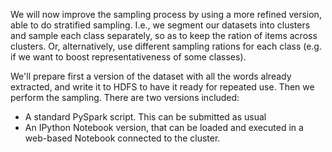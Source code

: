 We will now improve the sampling process by using a more refined
version, able to do stratified sampling. I.e., we segment our datasets
into clusters and sample each class separately, so as to keep the
ration of items across clusters. Or, alternatively, use different
sampling rations for each class (e.g. if we want to boost
representativeness of some classes).

We'll prepare first a version of the dataset with all the words
already extracted, and write it to HDFS to have it ready for repeated
use. Then we perform the sampling. There are two versions included:
 * A standard PySpark script. This can be submitted as usual
 * An IPython Notebook version, that can be loaded and executed in a web-based Notebook connected to the cluster.
